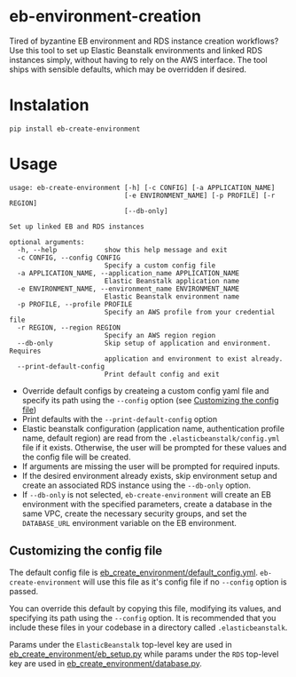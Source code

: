 # eb-environment-creation

Tired of byzantine EB environment and RDS instance creation workflows? Use this tool to set up Elastic Beanstalk 
environments and linked RDS instances simply, without having to rely on the AWS interface. The tool ships with sensible
defaults, which may be overridden if desired.

# Instalation
`pip install eb-create-environment`

# Usage
```
usage: eb-create-environment [-h] [-c CONFIG] [-a APPLICATION_NAME]
                             [-e ENVIRONMENT_NAME] [-p PROFILE] [-r REGION]
                             [--db-only]

Set up linked EB and RDS instances

optional arguments:
  -h, --help            show this help message and exit
  -c CONFIG, --config CONFIG
                        Specify a custom config file
  -a APPLICATION_NAME, --application_name APPLICATION_NAME
                        Elastic Beanstalk application name
  -e ENVIRONMENT_NAME, --environment_name ENVIRONMENT_NAME
                        Elastic Beanstalk environment name
  -p PROFILE, --profile PROFILE
                        Specify an AWS profile from your credential file
  -r REGION, --region REGION
                        Specify an AWS region region
  --db-only             Skip setup of application and environment. Requires
                        application and environment to exist already.
  --print-default-config
                        Print default config and exit

```
* Override default configs by createing a custom config yaml file and specify its path using the `--config` option (see [Customizing the config file](#customizing-the-config-file))
* Print defaults with the `--print-default-config` option
* Elastic beanstalk configuration (application name, authentication profile name, default region) are read from the 
  `.elasticbeanstalk/config.yml` file if it exists. Otherwise, the user will be prompted for these values and the 
  config file will be created.
* If arguments are missing the user will be prompted for required inputs.
* If the desired environment already exists, skip environment setup and create an associated RDS instance using the 
  `--db-only` option.
* If `--db-only` is not selected, `eb-create-environment` will create an EB environment with the specified parameters,
  create a database in the same VPC, create the necessary security groups, and set the `DATABASE_URL` environment
  variable on the EB environment.

## Customizing the config file

The default config file is [eb_create_environment/default_config.yml](eb_create_environment/default_config.yml).  `eb-create-environment` will use this file as it's config file if no `--config` option is passed.

You can override this default by copying this file, modifying its values, and specifying its path using the `--config` option.  It is recommended that you include these files in your codebase in a directory called `.elasticbeanstalk`.

Params under the `ElasticBeanstalk` top-level key are used in [eb_create_environment/eb_setup.py](eb_create_environment/eb_setup.py) while params under the `RDS` top-level key are used in [eb_create_environment/database.py](eb_create_environment/database.py).